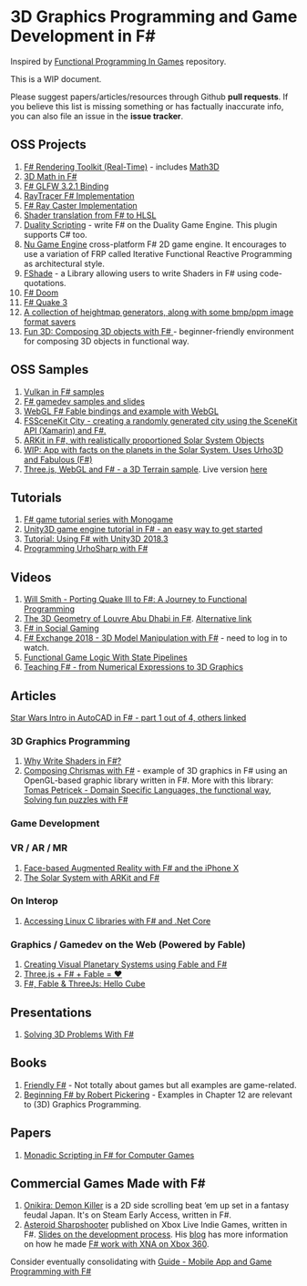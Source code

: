 # 3D Graphics Programming and Game Development in F#

Inspired by [Functional Programming In Games](https://github.com/Andrea/FunctionalProgrammingInGames) repository.

This is a WIP document.

Please suggest papers/articles/resources through Github **pull requests**. If you believe this list is missing something or has factually inaccurate info, you can also file an issue in the **issue tracker**.

## OSS Projects
1. [F# Rendering Toolkit (Real-Time)](https://github.com/eloraiby/FsRTK/) - includes [Math3D](https://github.com/eloraiby/FsRTK/tree/master/FsRTK.Math3D)
2. [3D Math in F#](https://github.com/fsprojects/FsMath3D)
3. [F# GLFW 3.2.1 Binding](https://github.com/fsprojects/FsGlfw3)
4. [RayTracer F# Implementation](https://bitbucket.org/thedo666/raytracer/src/ad54e0b194b89547e7eeada119ac6a253b80a82b/RaytracerFSharp/?at=default)
5. [F# Ray Caster Implementation](https://github.com/ChrisPritchard/tiny-ray-caster)
6. [Shader translation from F# to HLSL](https://github.com/rookboom/SharpShaders)
7. [Duality Scripting](https://github.com/BraveSirAndrew/DualityScripting) - write F# on the Duality Game Engine. This plugin supports C# too.
8. [Nu Game Engine](https://github.com/bryanedds/FPWorks) cross-platform F# 2D game engine. It encourages to use a variation of FRP called Iterative Functional Reactive Programming as architectural style.
9. [FShade](https://github.com/krauthaufen/FShade) - a Library allowing users to write Shaders in F# using code-quotations.
10. [F# Doom](https://github.com/TIHan/NewFoom)
11. [F# Quake 3](https://github.com/TIHan/FQuake3)
12. [A collection of heightmap generators, along with some bmp/ppm image format savers](https://github.com/ChrisPritchard/Heightmaps)
13. [Fun 3D: Composing 3D objects with F# ](https://github.com/tpetricek/Fun3D) - beginner-friendly environment for composing 3D objects in functional way.


## OSS Samples
1. [Vulkan in F# samples](https://github.com/realvictorprm/FSharpVulkanSamples)
2. [F# gamedev samples and slides](https://archive.codeplex.com/?p=fsharpgamedev)
3. [WebGL F# Fable bindings and example with WebGL](https://github.com/davidtme/Fable-WebGL/blob/master/GameWorldRenderer.fs)
4. [FSSceneKit City - creating a randomly generated city using the SceneKit API (Xamarin) and F#.](https://developer.xamarin.com/samples/monotouch/ios8/FSSceneKit/)
5. [ARKit in F#, with realistically proportioned Solar System Objects](https://github.com/lobrien/Orrery)
6. [WIP: App with facts on the planets in the Solar System. Uses Urho3D and Fabulous (F#)](https://github.com/TimLariviere/ElmishPlanets)
7. [Three.js, WebGL and F# - a 3D Terrain sample](https://github.com/fable-compiler/samples-browser/blob/master/src/webgl-terrain/App.fs). Live version [here](https://fable.io/samples-browser/webgl-terrain/)

## Tutorials 
1. [F# game tutorial series with Monogame](http://bruinbrown.wordpress.com/f-game-tutorial-series/)
2. [Unity3D game engine tutorial in F# - an easy way to get started](https://github.com/Thorium/Roll-a-ball-FSharp)
3. [Tutorial: Using F# with Unity3D 2018.3](https://jacksondunstan.com/articles/5058)
4. [Programming UrhoSharp with F#](https://docs.microsoft.com/en-us/xamarin/graphics-games/urhosharp/fsharp)

## Videos
1. [Will Smith - Porting Quake III to F#: A Journey to Functional Programming](https://vimeo.com/97530815)
2. [The 3D Geometry of Louvre Abu Dhabi in F#](https://channel9.msdn.com/Events/FSharp-Events/fsharpConf-2016/The-3D-Geometry-of-Louvre-Abu-Dhabi). [Alternative link](https://vimeo.com/291056935)
3. [F# in Social Gaming](https://www.youtube.com/watch?v=ZMfqNfAGZHg)
4. [F# Exchange 2018 - 3D Model Manipulation with F#](https://skillsmatter.com/skillscasts/11603-3d-model-manipulation-with-f-sharp) - need to log in to watch.
5. [Functional Game Logic With State Pipelines](https://www.youtube.com/watch?v=PFWYwr7Hhhg)
6. [Teaching F# - from Numerical Expressions to 3D Graphics](http://fpish.net/course/32)

## Articles
[Star Wars Intro in AutoCAD in F# - part 1 out of 4, others linked](https://through-the-interface.typepad.com/through_the_interface/2015/01/recreating-the-star-wars-opening-crawl-in-autocad-using-f-part-1.html)

### 3D Graphics Programming
1. [Why Write Shaders in F#?](https://github.com/rookboom/SharpShaders/wiki/Why-write-shaders-in-FSharp%3F)
2. [Composing Chrismas with F#](http://tomasp.net/blog/2014/composing-christmas/) - example of 3D graphics in F# using an OpenGL-based graphic library written in F#. More with this library: [Tomas Petricek - Domain Specific Languages, the functional way](https://vimeo.com/97315970), [Solving fun puzzles with F#](http://tomasp.net/blog/2014/puzzling-fsharp/index.html)

### Game Development

### VR / AR / MR
1. [Face-based Augmented Reality with F# and the iPhone X](http://www.knowing.net/index.php/2017/12/28/fun-ny-faces-face-based-augmented-reality-with-f-and-the-iphone-x/)
2. [The Solar System with ARKit and F#](https://devblogs.microsoft.com/xamarin/the-solar-system-with-arkit-and-f/)


### On Interop
1. [Accessing Linux C libraries with F# and .Net Core](http://hamstr.net/f%23/2016/12/16/Accessing-Linux-C-libraries-with-F-and-.Net-Core/)

### Graphics / Gamedev on the Web (Powered by Fable)
1. [Creating Visual Planetary Systems using Fable and F#](https://medium.com/@mukund.sharma92/creating-visual-planetary-systems-using-fable-and-f-de23415ca6f7)
2. [Three.js + F# + Fable = ❤](https://medium.com/@volhasamusik/three-js-f-fable-3a177085f34f)
3. [F#, Fable & ThreeJs: Hello Cube](http://www.progletariat.com/blog/2017/06-22-fable-threejs-hello/index.html)


## Presentations
1. [Solving 3D Problems With F#](https://docs.google.com/presentation/d/1gdxAvNUbKHEyQDLfhL4eu5eKyEBUynR0jkRlqWn3wHw/edit?usp=sharing)

## Books
1. [Friendly F#](http://www.amazon.com/Friendly-Fun-game-programming-Book-ebook/dp/B005HHYIWC) - Not totally about games but all examples are game-related.
2. [Beginning F# by Robert Pickering](https://www.amazon.com/Beginning-F-Experts-Voice-NET/dp/1430223898) - Examples in Chapter 12 are relevant to (3D) Graphics Programming.

## Papers
1. [Monadic Scripting in F# for Computer Games](http://www.dsi.unive.it/~orsini/documenti/MonadicScripting2.pdf)

## Commercial Games Made with F#
1. [Onikira: Demon Killer](http://www.digitalfurnacegames.com/) is a 2D side scrolling beat ‘em up set in a fantasy feudal Japan. It's on Steam Early Access, written in F#.
2. [Asteroid Sharpshooter](http://marketplace.xbox.com/en-US/Product/Asteroid-Sharpshooter/66acd000-77fe-1000-9115-d80258550797) published on Xbox Live Indie Games, written in F#. [Slides on the development process](https://docs.google.com/presentation/d/1teGhBf-m7qRkMzsbCKvRcIEo-QLwdK9w8VOEWqu1qWQ/edit#slide=id.p). His [blog](http://sharp-gamedev.blogspot.co.uk/2011/03/asteroid-sharpshooter-post-mortem.html) has more information on how he made [F# work with XNA on Xbox 360](http://sharp-gamedev.blogspot.co.uk/search/label/xna).


Consider eventually consolidating with [Guide - Mobile App and Game Programming with F#](https://fsharp.org/guides/apps-and-games/)
